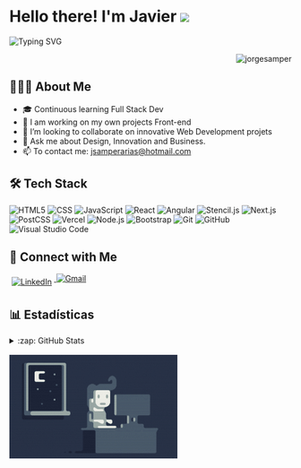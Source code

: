 # Hello there! I'm Javier <img src="https://media.giphy.com/media/hvRJCLFzcasrR4ia7z/giphy.gif" width="28">

![Typing SVG](https://readme-typing-svg.demolab.com?font=Raleway&duration=4000&pause=1000&color=1EF76B&multiline=true&width=435&lines=UX/UI+Designer+Front-End+Developer%F0%9F%92%BB)
<!--(https://git.io/typing-svg)-->

<div align="right">
  <p> <img src="https://komarev.com/ghpvc/?username=jorgesamper&label=Profile%20views&color=0e75b6&style=flat" alt="jorgesamper" /> </p>
</div>


## 👨🏻‍💻 About Me 

- 🎓 Continuous learning Full Stack Dev
- 🌱 I am working on my own projects Front-end
- 👯 I’m looking to collaborate on innovative Web Development projets
- 💬 Ask me about Design, Innovation and Business.
- 📫 To contact me: jsamperarias@hotmail.com


## 🛠 Tech Stack

  ![HTML5](https://img.shields.io/badge/-HTML5-333333?style=flat&logo=HTML5)
  ![CSS](https://img.shields.io/badge/-CSS-333333?style=flat&logo=CSS3&logoColor=1572B6)
  ![JavaScript](https://img.shields.io/badge/-JavaScript-333333?style=flat&logo=javascript)
  ![React](https://img.shields.io/badge/-React-333333?style=flat&logo=react)
  ![Angular](https://img.shields.io/badge/-Angular-333333?style=flat&logo=angular)
  ![Stencil.js](https://img.shields.io/badge/-Stencil-333333?style=flat&logo=stencil)
  ![Next.js](https://img.shields.io/badge/-Nextjs-333333?style=flat&logo=nextjs)
  ![PostCSS](https://img.shields.io/badge/-PostCSS-333333?style=flat&logo=postcss)
  ![Vercel](https://img.shields.io/badge/-vercel-333333?style=flat&logo=vercel)
  ![Node.js](https://img.shields.io/badge/-Node.js-333333?style=flat&logo=node.js)
  ![Bootstrap](https://img.shields.io/badge/-Bootstrap-333333?style=flat&logo=bootstrap&logoColor=563D7C)
  ![Git](https://img.shields.io/badge/-Git-333333?style=flat&logo=git)
  ![GitHub](https://img.shields.io/badge/-GitHub-333333?style=flat&logo=github)
  ![Visual Studio Code](https://img.shields.io/badge/-Visual%20Studio%20Code-333333?style=flat&logo=visual-studio-code&logoColor=007ACC)
  

## 💬 Connect with Me

<a href="https://www.linkedin.com/in/javiersamper/" target="_blank">
  <img src="https://icongr.am/devicon/linkedin-original.svg?size=50&color=d400ff" width="40" height="40" alt="LinkedIn" style="vertical-align: top; margin: 6px 4px;" title="LinkedIn">
</a>

<a href="mailto:jsamperarias@hotmail.com" target="_blank">
  <img src="https://upload.wikimedia.org/wikipedia/commons/7/7e/Gmail_icon_%282020%29.svg" width="40" height="40" alt="Gmail" title="Gmail">
</a>


  ## 📊 Estadísticas
<details>
  <summary>:zap: GitHub Stats</summary>
    <a href="https://github.com/Jsamper92/github-readme-stats">
      <img align="left" alt="javiersamper's GitHub Stats" src="https://github-readme-stats.vercel.app/api?username=jsamper92&show_icons=true&hide_border=true&theme=radical" />
    </a>
  <br>
  <a href="https://github.com/Jsamper92/github-readme-stats">
    <img align="left" src="https://github-readme-stats.vercel.app/api/top-langs/?username=jsamper92&layout=compact&theme=radical&hide_border=true" />
  </a>
</details>

 
 <br>
    <img alt="Codificación nocturna" src="https://raw.githubusercontent.com/AVS1508/AVS1508/master/assets/Night-Coding.gif" align="left" style="max-width: 100%; display: inline-block;">
</br>
 
